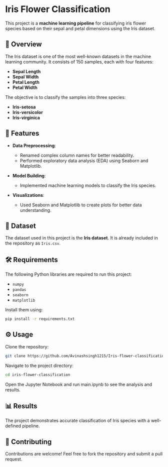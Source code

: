 # Iris Flower Classification

This project is a **machine learning pipeline** for classifying iris flower species based on their sepal and petal dimensions using the Iris dataset.

## 📜 Overview

The Iris dataset is one of the most well-known datasets in the machine learning community. It consists of 150 samples, each with four features:
- **Sepal Length**
- **Sepal Width**
- **Petal Length**
- **Petal Width**

The objective is to classify the samples into three species:
- **Iris-setosa**
- **Iris-versicolor**
- **Iris-virginica**

## 🚀 Features

- **Data Preprocessing**:
  - Renamed complex column names for better readability.
  - Performed exploratory data analysis (EDA) using Seaborn and Matplotlib.

- **Model Building**: 
  - Implemented machine learning models to classify the Iris species.

- **Visualizations**: 
  - Used Seaborn and Matplotlib to create plots for better data understanding.

## 📂 Dataset

The dataset used in this project is the **Iris dataset**. It is already included in the repository as `Iris.csv`.

## 🛠️ Requirements

The following Python libraries are required to run this project:
- `numpy`
- `pandas`
- `seaborn`
- `matplotlib`

Install them using:
```bash
pip install -r requirements.txt 
```

## ⚙️ Usage
Clone the repository:

```bash
git clone https://github.com/Avinashsingh1215/Iris-flower-classification.git
```
Navigate to the project directory:

```bash
cd iris-flower-classification
```
Open the Jupyter Notebook and run main.ipynb to see the analysis and results.


## 📊 Results
The project demonstrates accurate classification of Iris species with a well-defined pipeline.

## 🤝 Contributing
Contributions are welcome! Feel free to fork the repository and submit a pull request.

